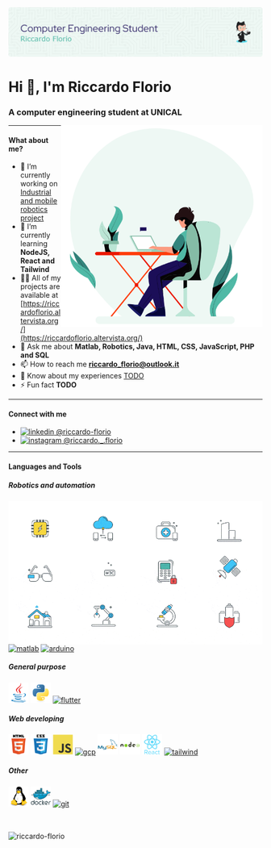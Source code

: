 [![MasterHead](./github-header-image.png)](https://rishavchanda.io)
# Hi 👋, I'm Riccardo Florio
### A computer engineering student at UNICAL

<img align="right" alt="Coding" width="400" src="./working-pic.gif">

---

#### What about me?

- 🦾 I’m currently working on [Industrial and mobile robotics project](https://github.com/riccardo-florio/industrial-and-mobile-robotics-project)
- 🌱 I’m currently learning **NodeJS, React and Tailwind**
- 👨‍💻 All of my projects are available at [https://riccardoflorio.altervista.org/](https://riccardoflorio.altervista.org/)
- 💬 Ask me about **Matlab, Robotics, Java, HTML, CSS, JavaScript, PHP and SQL**
- 📫 How to reach me **riccardo_florio@outlook.it**
- 📄 Know about my experiences [TODO](TODO)
- ⚡ Fun fact **TODO**

---

#### Connect with me

- [<img src="https://raw.githubusercontent.com/rahuldkjain/github-profile-readme-generator/master/src/images/icons/Social/linked-in-alt.svg" alt="linkedin" height="16"/> @riccardo-florio](https://linkedin.com/in/riccardo-florio)
- [<img src="https://raw.githubusercontent.com/rahuldkjain/github-profile-readme-generator/master/src/images/icons/Social/instagram.svg" alt="instagram" height="16"/> @riccardo._.florio](https://instagram.com/riccardo._.florio)

---


#### Languages and Tools 
##### Robotics and automation

<img align="right" alt="Coding" width="550" src="./Smart-Technology-Animated-GIF-Icon-Pack-2-by-Discover-Template.gif">

[<img src="https://upload.wikimedia.org/wikipedia/commons/2/21/Matlab_Logo.png" alt="matlab" height="40"/>](https://www.mathworks.com/)
[<img src="https://cdn.worldvectorlogo.com/logos/arduino-1.svg" alt="arduino" height="40"/>](https://www.arduino.cc/)

##### General purpose
[<img src="https://raw.githubusercontent.com/devicons/devicon/master/icons/java/java-original.svg" alt="java" height="40"/>](https://www.java.com/) 
[<img src="https://raw.githubusercontent.com/devicons/devicon/master/icons/python/python-original.svg" alt="python" height="40"/>](https://www.python.org/)
[<img src="https://www.vectorlogo.zone/logos/flutterio/flutterio-icon.svg" alt="flutter" height="40"/>](https://flutter.dev/) 

##### Web developing
[<img src="https://raw.githubusercontent.com/devicons/devicon/master/icons/html5/html5-original-wordmark.svg" alt="html5" height="40"/>](https://www.w3.org/html/) 
[<img src="https://raw.githubusercontent.com/devicons/devicon/master/icons/css3/css3-original-wordmark.svg" alt="css3" height="40"/>](https://www.w3schools.com/css/) 
[<img src="https://raw.githubusercontent.com/devicons/devicon/master/icons/javascript/javascript-original.svg" alt="javascript" height="40"/>](https://developer.mozilla.org/en-US/docs/Web/JavaScript) 
[<img src="https://www.vectorlogo.zone/logos/google_cloud/google_cloud-icon.svg" alt="gcp" height="40"/>](https://cloud.google.com/) 
[<img src="https://raw.githubusercontent.com/devicons/devicon/master/icons/mysql/mysql-original-wordmark.svg" alt="mysql" height="40"/>](https://www.mysql.com/)
[<img src="https://raw.githubusercontent.com/devicons/devicon/master/icons/nodejs/nodejs-original-wordmark.svg" alt="nodejs" height="40"/>](https://nodejs.org/)
[<img src="https://raw.githubusercontent.com/devicons/devicon/master/icons/react/react-original-wordmark.svg" alt="react" height="40"/>](https://reactjs.org/)
[<img src="https://www.vectorlogo.zone/logos/tailwindcss/tailwindcss-icon.svg" alt="tailwind" height="40"/>](https://tailwindcss.com/)
<!-- [<img src="https://cdn.worldvectorlogo.com/logos/adobe-xd.svg" alt="xd" height="40"/>](https://www.adobe.com/products/xd.html) -->

##### Other
[<img src="https://raw.githubusercontent.com/devicons/devicon/master/icons/linux/linux-original.svg" alt="linux" height="40"/>](https://www.linux.org/) 
[<img src="https://raw.githubusercontent.com/devicons/devicon/master/icons/docker/docker-original-wordmark.svg" alt="docker" height="40"/>](https://www.docker.com/) 
[<img src="https://www.vectorlogo.zone/logos/git-scm/git-scm-icon.svg" alt="git" height="40"/>](https://git-scm.com/) 



<br>

<p>
  <img align="center" src="https://github-readme-stats.vercel.app/api/top-langs?username=riccardo-florio&show_icons=true&locale=en&layout=compact" alt="riccardo-florio" />
</p>
